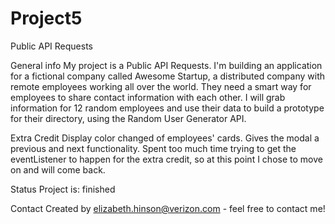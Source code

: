 # Project5
 Public API Requests

General info
My project is a Public API Requests. I'm building an application for a fictional company called Awesome Startup, a distributed company with remote employees working all over the world. They need a smart way for employees to share contact information with each other. I will grab information for 12 random employees and use their data to build a prototype for their directory, using the Random User Generator API. 

Extra Credit
Display color changed of employees' cards.
Gives the modal a previous and next functionality. 
Spent too much time trying to get the eventListener to happen for the extra credit, so at this point I chose to move on and will come back.

Status
Project is: finished

Contact
Created by elizabeth.hinson@verizon.com - feel free to contact me!